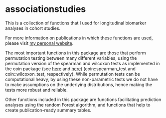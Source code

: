 # associationstudies

This is a collection of functions that I used for longitudinal biomarker analyses in cohort studies. 

For more information on publications in which these functions are used, please visit [my personal website](https://ldsamson.github.io). 

The most important functions in this package are those that perform permutation testing between many different variables, using the permutation version of the spearman and wilcoxon tests as implemented in the coin package (see [here](https://doi.org/10.1198/000313006X118430) and [here](https://doi.org/10.18637/jss.v028.i08)) (coin::spearman_test and coin::wilcoxon_test, respectively). While permutation tests can be computational heavy, by using these non-parametric tests we do not have to make assumptions on the underlying distributions, hence making the tests more robust and reliable.

Other functions included in this package are functions facilitating prediction analyses using the random Forest algorithm, 
and functions that help to create publication-ready summary tables.
